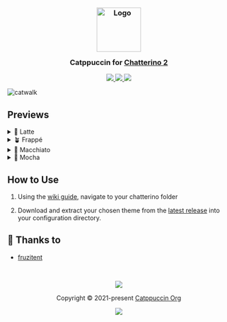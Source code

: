 <h3 align="center">
  <img src="https://raw.githubusercontent.com/catppuccin/catppuccin/main/assets/logos/exports/1544x1544_circle.png" width="100" alt="Logo"/>
  <br/>
  <img src="https://raw.githubusercontent.com/catppuccin/catppuccin/main/assets/misc/transparent.png" height="30" width="0px"/>
  Catppuccin for <a href="https://github.com/chatterino/chatterino2">Chatterino 2</a>
  <img src="https://raw.githubusercontent.com/catppuccin/catppuccin/main/assets/misc/transparent.png" height="30" width="0px"/>
</h3>

<p align="center">
  <a href="https://github.com/fruzitent/chatterino2/stargazers">
    <img src="https://img.shields.io/github/stars/fruzitent/chatterino2?colorA=363a4f&colorB=b7bdf8&style=for-the-badge">
  </a>
  <a href="https://github.com/fruzitent/chatterino2/issues">
    <img src="https://img.shields.io/github/issues/fruzitent/chatterino2?colorA=363a4f&colorB=f5a97f&style=for-the-badge">
  </a>
  <a href="https://github.com/fruzitent/chatterino2/contributors">
    <img src="https://img.shields.io/github/contributors/fruzitent/chatterino2?colorA=363a4f&colorB=a6da95&style=for-the-badge">
  </a>
</p>

![catwalk](assets/catwalk.webp)

## Previews

<details>
<summary>🌻 Latte</summary>

![latte](assets/latte.webp)
</details>

<details>
<summary>🪴 Frappé</summary>

![frappe](assets/frappe.webp)
</details>

<details>
<summary>🌺 Macchiato</summary>

![macchiato](assets/macchiato.webp)
</details>

<details>
<summary>🌿 Mocha</summary>

![mocha](assets/mocha.webp)
</details>

## How to Use

1. Using the [wiki guide](https://wiki.chatterino.com/Settings/#where-is-my-chatterino-folder-located), navigate to your chatterino folder

2. Download and extract your chosen theme from the [latest release](https://github.com/catppuccin/chatterino2/releases) into your configuration directory.

## 💝 Thanks to

- [fruzitent](https://github.com/fruzitent)

&nbsp;

<p align="center">
 <img src="https://raw.githubusercontent.com/catppuccin/catppuccin/main/assets/footers/gray0_ctp_on_line.svg?sanitize=true" />
</p>

<p align="center">
 Copyright &copy; 2021-present
 <a href="https://github.com/catppuccin" target="_blank">Catppuccin Org</a>
</p>

<p align="center">
 <a href="https://github.com/catppuccin/catppuccin/blob/main/LICENSE">
    <img src="https://img.shields.io/static/v1.svg?style=for-the-badge&label=License&message=MIT&logoColor=d9e0ee&colorA=363a4f&colorB=b7bdf8"/>
  </a>
</p>
